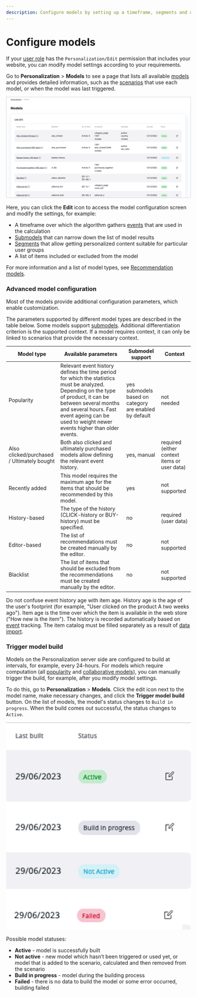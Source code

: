 ```yaml
---
description: Configure models by setting up a timeframe, segments and other settings that define which content items are recommended.
---
```


# Configure models

If your [user role](../permission_management/permissions_and_users.md) has the `Personalization/Edit` permission that includes your website, you can modify model settings according to your requirements.

Go to **Personalization** > **Models** to see a page that lists all available [models](recommendation_models.md) and provides detailed information, such as the [scenarios](scenarios.md) that use each model, or when the model was last triggered.

![Models page in the back office](img/dashboard_models.png "Models page")

Here, you can click the **Edit** icon to access the model configuration screen and modify the settings, for example:

- A timeframe over which the algorithm gathers [events](event_types.md) that are used in the calculation
- [Submodels](recommendation_models.md#submodels) that can narrow down the list of model results
- [Segments](segment_management.md#configure-segments) that allow getting personalized content suitable for particular user groups
- A list of items included or excluded from the model

For more information and a list of model types, see [Recommendation models](recommendation_models.md).

### Advanced model configuration

Most of the models provide additional configuration parameters, which enable customization.

The parameters supported by different model types are described in the table below.
Some models support [submodels](recommendation_models.md#submodels).
Additional differentiation criterion is the supported context.
If a model requires context, it can only be linked to scenarios that provide the necessary context.

|Model type|Available parameters|Submodel support|Context|
|---|---|---|---|
|Popularity|Relevant event history defines the time period for which the statistics must be analyzed. Depending on the type of product, it can be between several months and several hours. Fast event ageing can be used to weight newer events higher than older events.|yes</br>submodels based on category are enabled by default|not needed|
|Also clicked/purchased / Ultimately bought|Both also clicked and ultimately purchased models allow defining the relevant event history.|yes, manual|required (either context items or user data)|
|Recently added|This model requires the maximum age for the items that should be recommended by this model.|yes|not supported|
|History-based|The type of the history (CLICK-history or BUY-history) must be specified.|no|required (user data)|
|Editor-based|The list of recommendations must be created manually by the editor.|no|not supported|
|Blacklist|The list of items that should be excluded from the recommendations must be created manually by the editor.|no|not supported|

Do not confuse event history age with item age.
History age is the age of the user's footprint (for example, "User clicked on the product A two weeks ago").
Item age is the time over which the item is available in the web store ("How new is the item").
The history is recorded automatically based on [event](event_types.md) tracking.
The item catalog must be filled separately as a result of [data import](content_import.md).

### Trigger model build

Models on the Personalization server side are configured to build at intervals, for example, every 24-hours.
For models which require computation (all [popularity](recommendation_models.md#popularity-models) and [collaborative models](recommendation_models.md#collaborative-models)), you can manually trigger the build, for example, after you modify model settings.

To do this, go to **Personalization** > **Models**.
Click the edit icon next to the model name, make necessary changes, and click the **Trigger model build** button.
On the list of models, the model's status changes to `Build in progress`.
When the build comes out successful, the status changes to `Active`.

![Model build status](img/models_edit.png "Model build status")

Possible model statuses:

- **Active** - model is successfully built
- **Not active** - new model which hasn’t been triggered or used yet, or model that is added to the scenario, calculated and then removed from the scenario
- **Build in progress** - model during the building process
- **Failed** - there is no data to build the model or some error occurred, building failed
